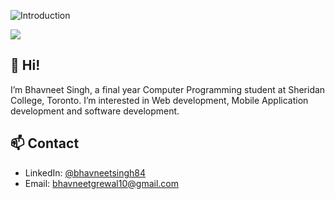 
![Introduction](./intro.gif)

[![](https://img.shields.io/badge/Social-LinkedIn-informational?style=flat&logo=linkedin&logoColor=white&color=4AB197)](https://www.linkedin.com/in/bhavneetsingh84/)

## 👋 Hi! 
I’m Bhavneet Singh, a final year Computer Programming student at Sheridan College, Toronto. I’m interested in Web development, Mobile Application development and software development.

## 📫 Contact
- LinkedIn: [@bhavneetsingh84](https://www.linkedin.com/in/bhavneetsingh84/)
- Email: bhavneetgrewal10@gmail.com

